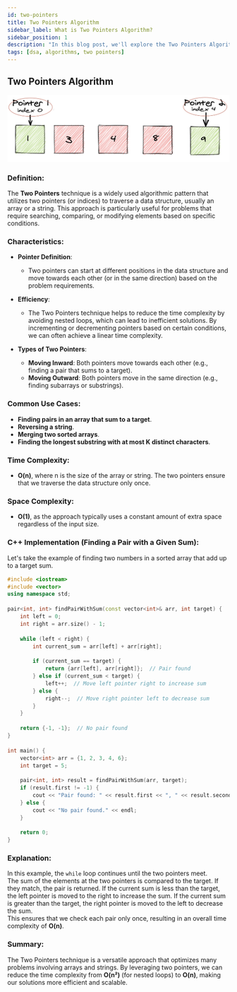 ```yaml
---
id: two-pointers
title: Two Pointers Algorithm
sidebar_label: What is Two Pointers Algorithm?
sidebar_position: 1
description: "In this blog post, we'll explore the Two Pointers Algorithm, an efficient technique for solving problems related to arrays or strings."
tags: [dsa, algorithms, two pointers]
---
```


## Two Pointers Algorithm

![alt text](IntroductionToTwoPointers.png)

### Definition:
The **Two Pointers** technique is a widely used algorithmic pattern that utilizes two pointers (or indices) to traverse a data structure, usually an array or a string. This approach is particularly useful for problems that require searching, comparing, or modifying elements based on specific conditions.

### Characteristics:

- **Pointer Definition**:
  - Two pointers can start at different positions in the data structure and move towards each other (or in the same direction) based on the problem requirements.

- **Efficiency**:
  - The Two Pointers technique helps to reduce the time complexity by avoiding nested loops, which can lead to inefficient solutions. By incrementing or decrementing pointers based on certain conditions, we can often achieve a linear time complexity.

- **Types of Two Pointers**:
  - **Moving Inward**: Both pointers move towards each other (e.g., finding a pair that sums to a target).
  - **Moving Outward**: Both pointers move in the same direction (e.g., finding subarrays or substrings).

### Common Use Cases:

- **Finding pairs in an array that sum to a target**.
- **Reversing a string**.
- **Merging two sorted arrays**.
- **Finding the longest substring with at most K distinct characters**.

### Time Complexity:
- **O(n)**, where n is the size of the array or string. The two pointers ensure that we traverse the data structure only once.

### Space Complexity:
- **O(1)**, as the approach typically uses a constant amount of extra space regardless of the input size.

### C++ Implementation (Finding a Pair with a Given Sum):

Let's take the example of finding two numbers in a sorted array that add up to a target sum.

```cpp
#include <iostream>
#include <vector>
using namespace std;

pair<int, int> findPairWithSum(const vector<int>& arr, int target) {
    int left = 0;
    int right = arr.size() - 1;

    while (left < right) {
        int current_sum = arr[left] + arr[right];

        if (current_sum == target) {
            return {arr[left], arr[right]};  // Pair found
        } else if (current_sum < target) {
            left++;  // Move left pointer right to increase sum
        } else {
            right--;  // Move right pointer left to decrease sum
        }
    }

    return {-1, -1};  // No pair found
}

int main() {
    vector<int> arr = {1, 2, 3, 4, 6};
    int target = 5;

    pair<int, int> result = findPairWithSum(arr, target);
    if (result.first != -1) {
        cout << "Pair found: " << result.first << ", " << result.second << endl;
    } else {
        cout << "No pair found." << endl;
    }

    return 0;
}
``` 

### Explanation:
In this example, the `while` loop continues until the two pointers meet.  
The sum of the elements at the two pointers is compared to the target. If they match, the pair is returned. If the current sum is less than the target, the left pointer is moved to the right to increase the sum. If the current sum is greater than the target, the right pointer is moved to the left to decrease the sum.  
This ensures that we check each pair only once, resulting in an overall time complexity of **O(n)**.

### Summary:
The Two Pointers technique is a versatile approach that optimizes many problems involving arrays and strings. By leveraging two pointers, we can reduce the time complexity from **O(n²)** (for nested loops) to **O(n)**, making our solutions more efficient and scalable.
